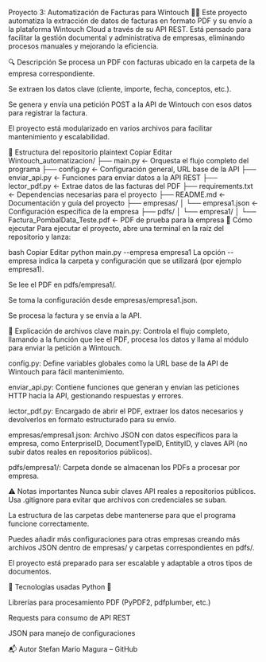 Proyecto 3: Automatización de Facturas para Wintouch 🧾🤖
Este proyecto automatiza la extracción de datos de facturas en formato PDF y su envío a la plataforma Wintouch Cloud a través de su API REST. Está pensado para facilitar la gestión documental y administrativa de empresas, eliminando procesos manuales y mejorando la eficiencia.

🔍 Descripción
Se procesa un PDF con facturas ubicado en la carpeta de la empresa correspondiente.

Se extraen los datos clave (cliente, importe, fecha, conceptos, etc.).

Se genera y envía una petición POST a la API de Wintouch con esos datos para registrar la factura.

El proyecto está modularizado en varios archivos para facilitar mantenimiento y escalabilidad.

📂 Estructura del repositorio
plaintext
Copiar
Editar
Wintouch_automatizacion/
├── main.py                  ← Orquesta el flujo completo del programa
├── config.py                ← Configuración general, URL base de la API
├── enviar_api.py            ← Funciones para enviar datos a la API REST
├── lector_pdf.py            ← Extrae datos de las facturas del PDF
├── requirements.txt         ← Dependencias necesarias para el proyecto
├── README.md                ← Documentación y guía del proyecto
├── empresas/
│   └── empresa1.json        ← Configuración específica de la empresa
├── pdfs/
│   └── empresa1/
│       └── Factura_PombalData_Teste.pdf  ← PDF de prueba para la empresa
🚀 Cómo ejecutar
Para ejecutar el proyecto, abre una terminal en la raíz del repositorio y lanza:

bash
Copiar
Editar
python main.py --empresa empresa1
La opción --empresa indica la carpeta y configuración que se utilizará (por ejemplo empresa1).

Se lee el PDF en pdfs/empresa1/.

Se toma la configuración desde empresas/empresa1.json.

Se procesa la factura y se envía a la API.

🧩 Explicación de archivos clave
main.py: Controla el flujo completo, llamando a la función que lee el PDF, procesa los datos y llama al módulo para enviar la petición a Wintouch.

config.py: Define variables globales como la URL base de la API de Wintouch para fácil mantenimiento.

enviar_api.py: Contiene funciones que generan y envían las peticiones HTTP hacia la API, gestionando respuestas y errores.

lector_pdf.py: Encargado de abrir el PDF, extraer los datos necesarios y devolverlos en formato estructurado para su envío.

empresas/empresa1.json: Archivo JSON con datos específicos para la empresa, como EnterpriseID, DocumentTypeID, EntityID, y claves API (no subir datos reales en repositorios públicos).

pdfs/empresa1/: Carpeta donde se almacenan los PDFs a procesar por empresa.

⚠️ Notas importantes
Nunca subir claves API reales a repositorios públicos. Usa .gitignore para evitar que archivos con credenciales se suban.

La estructura de las carpetas debe mantenerse para que el programa funcione correctamente.

Puedes añadir más configuraciones para otras empresas creando más archivos JSON dentro de empresas/ y carpetas correspondientes en pdfs/.

El proyecto está preparado para ser escalable y adaptable a otros tipos de documentos.

🧰 Tecnologías usadas
Python 🐍

Librerías para procesamiento PDF (PyPDF2, pdfplumber, etc.)

Requests para consumo de API REST

JSON para manejo de configuraciones

📬 Autor
Stefan Mario Magura – GitHub



